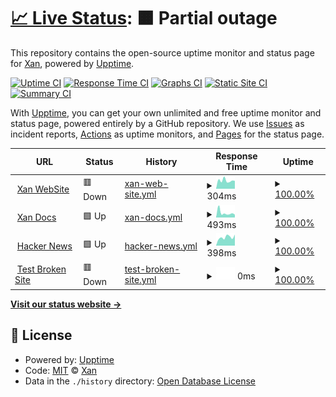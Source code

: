 # [📈 Live Status](https://XanHelpers.github.io/StatusPage): <!--live status--> **🟧 Partial outage**

This repository contains the open-source uptime monitor and status page for [Xan](https://XanHelpers.github.io/StatusPage), powered by [Upptime](https://github.com/upptime/upptime).

[![Uptime CI](https://github.com/XanHelpers/StatusPage/workflows/Uptime%20CI/badge.svg)](https://github.com/XanHelpers/StatusPage/actions?query=workflow%3A%22Uptime+CI%22)
[![Response Time CI](https://github.com/XanHelpers/StatusPage/workflows/Response%20Time%20CI/badge.svg)](https://github.com/XanHelpers/StatusPage/actions?query=workflow%3A%22Response+Time+CI%22)
[![Graphs CI](https://github.com/XanHelpers/StatusPage/workflows/Graphs%20CI/badge.svg)](https://github.com/XanHelpers/StatusPage/actions?query=workflow%3A%22Graphs+CI%22)
[![Static Site CI](https://github.com/XanHelpers/StatusPage/workflows/Static%20Site%20CI/badge.svg)](https://github.com/XanHelpers/StatusPage/actions?query=workflow%3A%22Static+Site+CI%22)
[![Summary CI](https://github.com/XanHelpers/StatusPage/workflows/Summary%20CI/badge.svg)](https://github.com/XanHelpers/StatusPage/actions?query=workflow%3A%22Summary+CI%22)

With [Upptime](https://upptime.js.org), you can get your own unlimited and free uptime monitor and status page, powered entirely by a GitHub repository. We use [Issues](https://github.com/XanHelpers/StatusPage/issues) as incident reports, [Actions](https://github.com/XanHelpers/StatusPage/actions) as uptime monitors, and [Pages](https://XanHelpers.github.io/StatusPage) for the status page.

<!--start: status pages-->
<!-- This summary is generated by Upptime (https://github.com/upptime/upptime) -->
<!-- Do not edit this manually, your changes will be overwritten -->
<!-- prettier-ignore -->
| URL | Status | History | Response Time | Uptime |
| --- | ------ | ------- | ------------- | ------ |
| <img alt="" src="https://icons.duckduckgo.com/ip3/xandevelopers.tk.ico" height="13"> [Xan WebSite](https://xandevelopers.tk) | 🟥 Down | [xan-web-site.yml](https://github.com/XanezDevelopers/StatusPage/commits/HEAD/history/xan-web-site.yml) | <details><summary><img alt="Response time graph" src="./graphs/xan-web-site/response-time-week.png" height="20"> 304ms</summary><br><a href="https://XanHelpers.github.io/StatusPage/history/xan-web-site"><img alt="Response time 427" src="https://img.shields.io/endpoint?url=https%3A%2F%2Fraw.githubusercontent.com%2FXanezDevelopers%2FStatusPage%2FHEAD%2Fapi%2Fxan-web-site%2Fresponse-time.json"></a><br><a href="https://XanHelpers.github.io/StatusPage/history/xan-web-site"><img alt="24-hour response time 244" src="https://img.shields.io/endpoint?url=https%3A%2F%2Fraw.githubusercontent.com%2FXanezDevelopers%2FStatusPage%2FHEAD%2Fapi%2Fxan-web-site%2Fresponse-time-day.json"></a><br><a href="https://XanHelpers.github.io/StatusPage/history/xan-web-site"><img alt="7-day response time 304" src="https://img.shields.io/endpoint?url=https%3A%2F%2Fraw.githubusercontent.com%2FXanezDevelopers%2FStatusPage%2FHEAD%2Fapi%2Fxan-web-site%2Fresponse-time-week.json"></a><br><a href="https://XanHelpers.github.io/StatusPage/history/xan-web-site"><img alt="30-day response time 363" src="https://img.shields.io/endpoint?url=https%3A%2F%2Fraw.githubusercontent.com%2FXanezDevelopers%2FStatusPage%2FHEAD%2Fapi%2Fxan-web-site%2Fresponse-time-month.json"></a><br><a href="https://XanHelpers.github.io/StatusPage/history/xan-web-site"><img alt="1-year response time 427" src="https://img.shields.io/endpoint?url=https%3A%2F%2Fraw.githubusercontent.com%2FXanezDevelopers%2FStatusPage%2FHEAD%2Fapi%2Fxan-web-site%2Fresponse-time-year.json"></a></details> | <details><summary><a href="https://XanHelpers.github.io/StatusPage/history/xan-web-site">100.00%</a></summary><a href="https://XanHelpers.github.io/StatusPage/history/xan-web-site"><img alt="All-time uptime 100.00%" src="https://img.shields.io/endpoint?url=https%3A%2F%2Fraw.githubusercontent.com%2FXanezDevelopers%2FStatusPage%2FHEAD%2Fapi%2Fxan-web-site%2Fuptime.json"></a><br><a href="https://XanHelpers.github.io/StatusPage/history/xan-web-site"><img alt="24-hour uptime 99.99%" src="https://img.shields.io/endpoint?url=https%3A%2F%2Fraw.githubusercontent.com%2FXanezDevelopers%2FStatusPage%2FHEAD%2Fapi%2Fxan-web-site%2Fuptime-day.json"></a><br><a href="https://XanHelpers.github.io/StatusPage/history/xan-web-site"><img alt="7-day uptime 100.00%" src="https://img.shields.io/endpoint?url=https%3A%2F%2Fraw.githubusercontent.com%2FXanezDevelopers%2FStatusPage%2FHEAD%2Fapi%2Fxan-web-site%2Fuptime-week.json"></a><br><a href="https://XanHelpers.github.io/StatusPage/history/xan-web-site"><img alt="30-day uptime 100.00%" src="https://img.shields.io/endpoint?url=https%3A%2F%2Fraw.githubusercontent.com%2FXanezDevelopers%2FStatusPage%2FHEAD%2Fapi%2Fxan-web-site%2Fuptime-month.json"></a><br><a href="https://XanHelpers.github.io/StatusPage/history/xan-web-site"><img alt="1-year uptime 100.00%" src="https://img.shields.io/endpoint?url=https%3A%2F%2Fraw.githubusercontent.com%2FXanezDevelopers%2FStatusPage%2FHEAD%2Fapi%2Fxan-web-site%2Fuptime-year.json"></a></details>
| <img alt="" src="https://icons.duckduckgo.com/ip3/docs.xandevelopers.tk.ico" height="13"> [Xan Docs](https://docs.xandevelopers.tk) | 🟩 Up | [xan-docs.yml](https://github.com/XanezDevelopers/StatusPage/commits/HEAD/history/xan-docs.yml) | <details><summary><img alt="Response time graph" src="./graphs/xan-docs/response-time-week.png" height="20"> 493ms</summary><br><a href="https://XanHelpers.github.io/StatusPage/history/xan-docs"><img alt="Response time 361" src="https://img.shields.io/endpoint?url=https%3A%2F%2Fraw.githubusercontent.com%2FXanezDevelopers%2FStatusPage%2FHEAD%2Fapi%2Fxan-docs%2Fresponse-time.json"></a><br><a href="https://XanHelpers.github.io/StatusPage/history/xan-docs"><img alt="24-hour response time 298" src="https://img.shields.io/endpoint?url=https%3A%2F%2Fraw.githubusercontent.com%2FXanezDevelopers%2FStatusPage%2FHEAD%2Fapi%2Fxan-docs%2Fresponse-time-day.json"></a><br><a href="https://XanHelpers.github.io/StatusPage/history/xan-docs"><img alt="7-day response time 493" src="https://img.shields.io/endpoint?url=https%3A%2F%2Fraw.githubusercontent.com%2FXanezDevelopers%2FStatusPage%2FHEAD%2Fapi%2Fxan-docs%2Fresponse-time-week.json"></a><br><a href="https://XanHelpers.github.io/StatusPage/history/xan-docs"><img alt="30-day response time 390" src="https://img.shields.io/endpoint?url=https%3A%2F%2Fraw.githubusercontent.com%2FXanezDevelopers%2FStatusPage%2FHEAD%2Fapi%2Fxan-docs%2Fresponse-time-month.json"></a><br><a href="https://XanHelpers.github.io/StatusPage/history/xan-docs"><img alt="1-year response time 361" src="https://img.shields.io/endpoint?url=https%3A%2F%2Fraw.githubusercontent.com%2FXanezDevelopers%2FStatusPage%2FHEAD%2Fapi%2Fxan-docs%2Fresponse-time-year.json"></a></details> | <details><summary><a href="https://XanHelpers.github.io/StatusPage/history/xan-docs">100.00%</a></summary><a href="https://XanHelpers.github.io/StatusPage/history/xan-docs"><img alt="All-time uptime 100.00%" src="https://img.shields.io/endpoint?url=https%3A%2F%2Fraw.githubusercontent.com%2FXanezDevelopers%2FStatusPage%2FHEAD%2Fapi%2Fxan-docs%2Fuptime.json"></a><br><a href="https://XanHelpers.github.io/StatusPage/history/xan-docs"><img alt="24-hour uptime 100.00%" src="https://img.shields.io/endpoint?url=https%3A%2F%2Fraw.githubusercontent.com%2FXanezDevelopers%2FStatusPage%2FHEAD%2Fapi%2Fxan-docs%2Fuptime-day.json"></a><br><a href="https://XanHelpers.github.io/StatusPage/history/xan-docs"><img alt="7-day uptime 100.00%" src="https://img.shields.io/endpoint?url=https%3A%2F%2Fraw.githubusercontent.com%2FXanezDevelopers%2FStatusPage%2FHEAD%2Fapi%2Fxan-docs%2Fuptime-week.json"></a><br><a href="https://XanHelpers.github.io/StatusPage/history/xan-docs"><img alt="30-day uptime 100.00%" src="https://img.shields.io/endpoint?url=https%3A%2F%2Fraw.githubusercontent.com%2FXanezDevelopers%2FStatusPage%2FHEAD%2Fapi%2Fxan-docs%2Fuptime-month.json"></a><br><a href="https://XanHelpers.github.io/StatusPage/history/xan-docs"><img alt="1-year uptime 100.00%" src="https://img.shields.io/endpoint?url=https%3A%2F%2Fraw.githubusercontent.com%2FXanezDevelopers%2FStatusPage%2FHEAD%2Fapi%2Fxan-docs%2Fuptime-year.json"></a></details>
| <img alt="" src="https://icons.duckduckgo.com/ip3/news.ycombinator.com.ico" height="13"> [Hacker News](https://news.ycombinator.com) | 🟩 Up | [hacker-news.yml](https://github.com/XanezDevelopers/StatusPage/commits/HEAD/history/hacker-news.yml) | <details><summary><img alt="Response time graph" src="./graphs/hacker-news/response-time-week.png" height="20"> 398ms</summary><br><a href="https://XanHelpers.github.io/StatusPage/history/hacker-news"><img alt="Response time 302" src="https://img.shields.io/endpoint?url=https%3A%2F%2Fraw.githubusercontent.com%2FXanezDevelopers%2FStatusPage%2FHEAD%2Fapi%2Fhacker-news%2Fresponse-time.json"></a><br><a href="https://XanHelpers.github.io/StatusPage/history/hacker-news"><img alt="24-hour response time 519" src="https://img.shields.io/endpoint?url=https%3A%2F%2Fraw.githubusercontent.com%2FXanezDevelopers%2FStatusPage%2FHEAD%2Fapi%2Fhacker-news%2Fresponse-time-day.json"></a><br><a href="https://XanHelpers.github.io/StatusPage/history/hacker-news"><img alt="7-day response time 398" src="https://img.shields.io/endpoint?url=https%3A%2F%2Fraw.githubusercontent.com%2FXanezDevelopers%2FStatusPage%2FHEAD%2Fapi%2Fhacker-news%2Fresponse-time-week.json"></a><br><a href="https://XanHelpers.github.io/StatusPage/history/hacker-news"><img alt="30-day response time 354" src="https://img.shields.io/endpoint?url=https%3A%2F%2Fraw.githubusercontent.com%2FXanezDevelopers%2FStatusPage%2FHEAD%2Fapi%2Fhacker-news%2Fresponse-time-month.json"></a><br><a href="https://XanHelpers.github.io/StatusPage/history/hacker-news"><img alt="1-year response time 302" src="https://img.shields.io/endpoint?url=https%3A%2F%2Fraw.githubusercontent.com%2FXanezDevelopers%2FStatusPage%2FHEAD%2Fapi%2Fhacker-news%2Fresponse-time-year.json"></a></details> | <details><summary><a href="https://XanHelpers.github.io/StatusPage/history/hacker-news">100.00%</a></summary><a href="https://XanHelpers.github.io/StatusPage/history/hacker-news"><img alt="All-time uptime 100.00%" src="https://img.shields.io/endpoint?url=https%3A%2F%2Fraw.githubusercontent.com%2FXanezDevelopers%2FStatusPage%2FHEAD%2Fapi%2Fhacker-news%2Fuptime.json"></a><br><a href="https://XanHelpers.github.io/StatusPage/history/hacker-news"><img alt="24-hour uptime 100.00%" src="https://img.shields.io/endpoint?url=https%3A%2F%2Fraw.githubusercontent.com%2FXanezDevelopers%2FStatusPage%2FHEAD%2Fapi%2Fhacker-news%2Fuptime-day.json"></a><br><a href="https://XanHelpers.github.io/StatusPage/history/hacker-news"><img alt="7-day uptime 100.00%" src="https://img.shields.io/endpoint?url=https%3A%2F%2Fraw.githubusercontent.com%2FXanezDevelopers%2FStatusPage%2FHEAD%2Fapi%2Fhacker-news%2Fuptime-week.json"></a><br><a href="https://XanHelpers.github.io/StatusPage/history/hacker-news"><img alt="30-day uptime 100.00%" src="https://img.shields.io/endpoint?url=https%3A%2F%2Fraw.githubusercontent.com%2FXanezDevelopers%2FStatusPage%2FHEAD%2Fapi%2Fhacker-news%2Fuptime-month.json"></a><br><a href="https://XanHelpers.github.io/StatusPage/history/hacker-news"><img alt="1-year uptime 100.00%" src="https://img.shields.io/endpoint?url=https%3A%2F%2Fraw.githubusercontent.com%2FXanezDevelopers%2FStatusPage%2FHEAD%2Fapi%2Fhacker-news%2Fuptime-year.json"></a></details>
| <img alt="" src="https://icons.duckduckgo.com/ip3/thissitedoesnotexist.koj.co.ico" height="13"> [Test Broken Site](https://thissitedoesnotexist.koj.co) | 🟥 Down | [test-broken-site.yml](https://github.com/XanezDevelopers/StatusPage/commits/HEAD/history/test-broken-site.yml) | <details><summary><img alt="Response time graph" src="./graphs/test-broken-site/response-time-week.png" height="20"> 0ms</summary><br><a href="https://XanHelpers.github.io/StatusPage/history/test-broken-site"><img alt="Response time 0" src="https://img.shields.io/endpoint?url=https%3A%2F%2Fraw.githubusercontent.com%2FXanezDevelopers%2FStatusPage%2FHEAD%2Fapi%2Ftest-broken-site%2Fresponse-time.json"></a><br><a href="https://XanHelpers.github.io/StatusPage/history/test-broken-site"><img alt="24-hour response time 0" src="https://img.shields.io/endpoint?url=https%3A%2F%2Fraw.githubusercontent.com%2FXanezDevelopers%2FStatusPage%2FHEAD%2Fapi%2Ftest-broken-site%2Fresponse-time-day.json"></a><br><a href="https://XanHelpers.github.io/StatusPage/history/test-broken-site"><img alt="7-day response time 0" src="https://img.shields.io/endpoint?url=https%3A%2F%2Fraw.githubusercontent.com%2FXanezDevelopers%2FStatusPage%2FHEAD%2Fapi%2Ftest-broken-site%2Fresponse-time-week.json"></a><br><a href="https://XanHelpers.github.io/StatusPage/history/test-broken-site"><img alt="30-day response time 0" src="https://img.shields.io/endpoint?url=https%3A%2F%2Fraw.githubusercontent.com%2FXanezDevelopers%2FStatusPage%2FHEAD%2Fapi%2Ftest-broken-site%2Fresponse-time-month.json"></a><br><a href="https://XanHelpers.github.io/StatusPage/history/test-broken-site"><img alt="1-year response time 0" src="https://img.shields.io/endpoint?url=https%3A%2F%2Fraw.githubusercontent.com%2FXanezDevelopers%2FStatusPage%2FHEAD%2Fapi%2Ftest-broken-site%2Fresponse-time-year.json"></a></details> | <details><summary><a href="https://XanHelpers.github.io/StatusPage/history/test-broken-site">100.00%</a></summary><a href="https://XanHelpers.github.io/StatusPage/history/test-broken-site"><img alt="All-time uptime 100.00%" src="https://img.shields.io/endpoint?url=https%3A%2F%2Fraw.githubusercontent.com%2FXanezDevelopers%2FStatusPage%2FHEAD%2Fapi%2Ftest-broken-site%2Fuptime.json"></a><br><a href="https://XanHelpers.github.io/StatusPage/history/test-broken-site"><img alt="24-hour uptime 100.00%" src="https://img.shields.io/endpoint?url=https%3A%2F%2Fraw.githubusercontent.com%2FXanezDevelopers%2FStatusPage%2FHEAD%2Fapi%2Ftest-broken-site%2Fuptime-day.json"></a><br><a href="https://XanHelpers.github.io/StatusPage/history/test-broken-site"><img alt="7-day uptime 100.00%" src="https://img.shields.io/endpoint?url=https%3A%2F%2Fraw.githubusercontent.com%2FXanezDevelopers%2FStatusPage%2FHEAD%2Fapi%2Ftest-broken-site%2Fuptime-week.json"></a><br><a href="https://XanHelpers.github.io/StatusPage/history/test-broken-site"><img alt="30-day uptime 100.00%" src="https://img.shields.io/endpoint?url=https%3A%2F%2Fraw.githubusercontent.com%2FXanezDevelopers%2FStatusPage%2FHEAD%2Fapi%2Ftest-broken-site%2Fuptime-month.json"></a><br><a href="https://XanHelpers.github.io/StatusPage/history/test-broken-site"><img alt="1-year uptime 100.00%" src="https://img.shields.io/endpoint?url=https%3A%2F%2Fraw.githubusercontent.com%2FXanezDevelopers%2FStatusPage%2FHEAD%2Fapi%2Ftest-broken-site%2Fuptime-year.json"></a></details>

<!--end: status pages-->

[**Visit our status website →**](https://XanHelpers.github.io/StatusPage)

## 📄 License

- Powered by: [Upptime](https://github.com/upptime/upptime)
- Code: [MIT](./LICENSE) © [Xan](https://XanHelpers.github.io/StatusPage)
- Data in the `./history` directory: [Open Database License](https://opendatacommons.org/licenses/odbl/1-0/)
